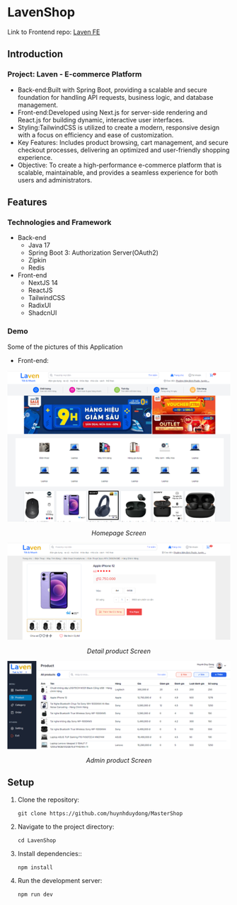 # LavenShop
Link to Frontend repo: [Laven FE](https://github.com/huynhduydong/LavenFontend)
## Introduction
### Project: Laven - E-commerce Platform
- Back-end:Built with Spring Boot, providing a scalable and secure foundation for handling API requests, business logic, and database management.
- Front-end:Developed using Next.js for server-side rendering and React.js for building dynamic, interactive user interfaces.
- Styling:TailwindCSS is utilized to create a modern, responsive design with a focus on efficiency and ease of customization.
- Key Features: Includes product browsing, cart management, and secure checkout processes, delivering an optimized and user-friendly shopping experience.
- Objective: To create a high-performance e-commerce platform that is scalable, maintainable, and provides a seamless experience for both users and administrators.

## Features
### Technologies and Framework
- Back-end
  - Java 17
  - Spring Boot 3: Authorization Server(OAuth2)
  - Zipkin
  - Redis
- Front-end
  - NextJS 14
  - ReactJS
  - TailwindCSS
  - RadixUI
  - ShadcnUI 
### Demo
Some of the pictures of this Application
- Front-end:
<div align="center">
  <img src="resources/homepage.png", alt="Home page" width="600" />
  <p><i>Homepage Screen</i></p>
</div>

<div align="center">
  <img src="resources/prodetail.png", alt="Detail product" width="600" />
  <p><i>Detail product Screen</i></p>
</div>

<div align="center">
  <img src="resources/admin.png", alt="Admin product" width="600" />
  <p><i>Admin product Screen</i></p>
</div>

## Setup

1. Clone the repository:
   ```
   git clone https://github.com/huynhduydong/MasterShop
   ```
2. Navigate to the project directory:
   ```
   cd LavenShop
   ```
3. Install dependencies::
   ```
   npm install
   ```
4. Run the development server:
   ```
   npm run dev




  